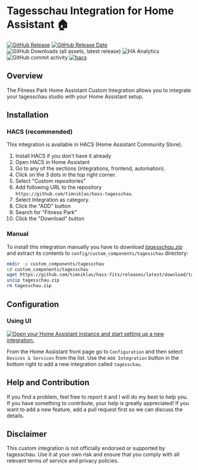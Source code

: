 # Tagesschau Integration for Home Assistant 🏠

[![GitHub Release](https://img.shields.io/github/v/release/timniklas/hass-tagesschau?sort=semver&style=for-the-badge&color=green)](https://github.com/timniklas/hass-tagesschau/releases/)
[![GitHub Release Date](https://img.shields.io/github/release-date/timniklas/hass-tagesschau?style=for-the-badge&color=green)](https://github.com/timniklas/hass-tagesschau/releases/)
![GitHub Downloads (all assets, latest release)](https://img.shields.io/github/downloads/timniklas/hass-tagesschau/latest/total?style=for-the-badge&label=Downloads%20latest%20Release)
![HA Analytics](https://img.shields.io/badge/dynamic/json?url=https%3A%2F%2Fanalytics.home-assistant.io%2Fcustom_integrations.json&query=%24.tagesschau.total&style=for-the-badge&label=Active%20Installations&color=red)
![GitHub commit activity](https://img.shields.io/github/commit-activity/m/timniklas/hass-tagesschau?style=for-the-badge)
[![hacs](https://img.shields.io/badge/HACS-Integration-blue.svg?style=for-the-badge)](https://github.com/hacs/integration)

## Overview

The Fitness Park Home Assistant Custom Integration allows you to integrate your tagesschau studio with your Home Assistant setup.

## Installation

### HACS (recommended)

This integration is available in HACS (Home Assistant Community Store).

1. Install HACS if you don't have it already
2. Open HACS in Home Assistant
3. Go to any of the sections (integrations, frontend, automation).
4. Click on the 3 dots in the top right corner.
5. Select "Custom repositories"
6. Add following URL to the repository `https://github.com/timniklas/hass-tagesschau`.
7. Select Integration as category.
8. Click the "ADD" button
9. Search for "Fitness Park"
10. Click the "Download" button

### Manual

To install this integration manually you have to download [_tagesschau.zip_](https://github.com/timniklas/hass-tagesschau/releases/latest/) and extract its contents to `config/custom_components/tagesschau` directory:

```bash
mkdir -p custom_components/tagesschau
cd custom_components/tagesschau
wget https://github.com/timniklas/hass-fitx/releases/latest/download/tagesschau.zip
unzip tagesschau.zip
rm tagesschau.zip
```

## Configuration

### Using UI

[![Open your Home Assistant instance and start setting up a new integration.](https://my.home-assistant.io/badges/config_flow_start.svg)](https://my.home-assistant.io/redirect/config_flow_start/?domain=tagesschau)

From the Home Assistant front page go to `Configuration` and then select `Devices & Services` from the list.
Use the `Add Integration` button in the bottom right to add a new integration called `tagesschau`.

## Help and Contribution

If you find a problem, feel free to report it and I will do my best to help you.
If you have something to contribute, your help is greatly appreciated!
If you want to add a new feature, add a pull request first so we can discuss the details.

## Disclaimer

This custom integration is not officially endorsed or supported by tagesschau.
Use it at your own risk and ensure that you comply with all relevant terms of service and privacy policies.
